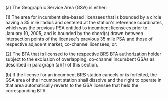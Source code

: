 (a) The Geographic Service Area (GSA) is either:

(1) The area for incumbent site-based licensees that is bounded by a circle having a 35 mile radius and centered at the station's reference coordinates, which was the previous PSA entitled to incumbent licensees prior to January 10, 2005, and is bounded by the chord(s) drawn between intersection points of the licensee's previous 35 mile PSA and those of respective adjacent market, co-channel licensees; or:
              

(2) The BTA that is licensed to the respective BRS BTA authorization holder subject to the exclusion of overlapping, co-channel incumbent GSAs as described in paragraph (a)(1) of this section.

(b) If the license for an incumbent BRS station cancels or is forfeited, the GSA area of the incumbent station shall dissolve and the right to operate in that area automatically reverts to the GSA licensee that held the corresponding BTA.

